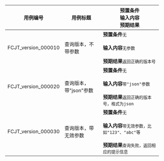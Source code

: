 |用例编号|用例标题|预置条件<br>输入内容<br>预期结果|
|----------------|----------------|----------------|
|FCJT_version_000010|查询版本，不带参数|**预置条件**`无`<br><br>**输入内容**`无参数`<br><br>**预期结果**`返回正确的版本号`|
|FCJT_version_000020|查询版本，带"json"参数|**预置条件**`无`<br><br>**输入内容**`带"json"参数`<br><br>**预期结果**`返回正确的版本号，格式为json`|
|FCJT_version_000030|查询版本，带无效参数|**预置条件**`无`<br><br>**输入内容**`带无效参数，比如"123"、"abc"等`<br><br>**预期结果**`查询失败，返回相应的提示信息`|
